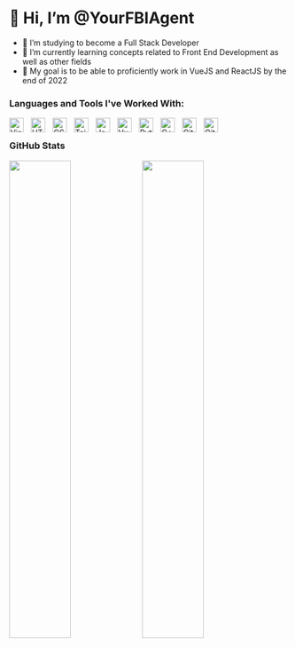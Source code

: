 # 👋 Hi, I’m @YourFBIAgent

- 👀 I’m studying to become a Full Stack Developer
- 🌱 I’m currently learning concepts related to Front End Development as well as other fields
- :goal_net: My goal is to be able to proficiently work in VueJS and ReactJS by the end of 2022

### Languages and Tools I've Worked With:

<img align="left" alt="Visual Studio Code" width="26px" src="https://cdn.jsdelivr.net/gh/devicons/devicon/icons/vscode/vscode-original.svg" style="padding-right:10px;" />
<img align="left" alt="HTML5" width="26px" src="https://cdn.jsdelivr.net/gh/devicons/devicon/icons/html5/html5-original.svg" style="padding-right:10px;" />
<img align="left" alt="CSS3" width="26px" src="https://cdn.jsdelivr.net/gh/devicons/devicon/icons/css3/css3-original.svg" style="padding-right:10px;" />
<img align="left" alt="Tailwindcss" width="26px" src="https://cdn.jsdelivr.net/gh/devicons/devicon/icons/tailwindcss/tailwindcss-plain.svg" style="padding-right:10px;" />
<img align="left" alt="JavaScript" width="26px" src="https://cdn.jsdelivr.net/gh/devicons/devicon/icons/javascript/javascript-original.svg" style="padding-right:10px;" />
<img align="left" alt="VueJS" width="26px" src="https://cdn.jsdelivr.net/gh/devicons/devicon/icons/vuejs/vuejs-original.svg" style="padding-right:10px;" />
<img align="left" alt="Python" width="26px" src="https://cdn.jsdelivr.net/gh/devicons/devicon/icons/python/python-original.svg" style="padding-right:10px;" />
<img align="left" alt="C++" width="26px" src="https://cdn.jsdelivr.net/gh/devicons/devicon/icons/cplusplus/cplusplus-original.svg" style="padding-right:10px;" />
<img align="left" alt="GitHub" width="26px" src="https://user-images.githubusercontent.com/3369400/139447912-e0f43f33-6d9f-45f8-be46-2df5bbc91289.png" style="padding-right:10px;" />
<img align="left" alt="Git" width="26px" src="https://cdn.jsdelivr.net/gh/devicons/devicon/icons/git/git-original.svg"
 style="padding-right:10px;" />

<br>

### GitHub Stats
<img align='left' width='47%' src='https://github-readme-stats.vercel.app/api?username=YourFBIAgent&theme=tokyonight'/>

<img align='left' width='47%' src='https://github-readme-stats.vercel.app/api/top-langs/?username=YourFBIAgent&layout=compact'/>

<!---
YourFBIAgent/YourFBIAgent is a ✨ special ✨ repository because its `README.md` (this file) appears on your GitHub profile.
You can click the Preview link to take a look at your changes.
--->
